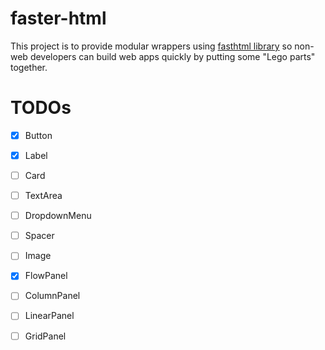 # faster-html
This project is to provide modular wrappers using [fasthtml library](https://github.com/AnswerDotAI/fasthtml) so non-web developers can build web apps quickly by putting some "Lego parts" together.


# TODOs
- [x] Button
- [x] Label
- [ ] Card
- [ ] TextArea
- [ ] DropdownMenu
- [ ] Spacer
- [ ] Image
- [x] FlowPanel
- [ ] ColumnPanel
- [ ] LinearPanel
- [ ] GridPanel


